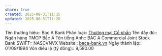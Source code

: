 ```yaml
---
share: true
created: 2025-08-31T11:15
updated: 2025-08-31T11:28
---
```

Tên thương hiệu:: Bac A Bank
Phân loại:: [Thương mại Cổ phần](Th%C6%B0%C6%A1ng%20m%E1%BA%A1i%20C%E1%BB%95%20ph%E1%BA%A7n.md)
Tên đầy đủ:: Ngân hàng TMCP Bắc Á
Tên tiếng Anh:: BAC A Commercial Joint Stock Bank
SWIFT:: NASCVNVX
Website:: [baca-bank.vn](baca-bank.vn)
Ngày thành lập:: 01/09/1994
Vốn điều lệ (tỷ đồng):: 9,580.00
